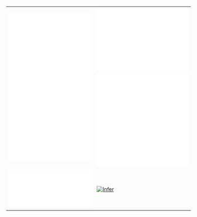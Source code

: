 <div align="center">
 <table>
   <tr>
     <td rowspan=2> <img src="./github-metrics.svg" alt="classic" /> </td>
     <td> 
	     <img src="./metrics.plugin.isocalendar.fullyear.svg" alt="fullyear" /> 
     </td>
   </tr>
   <tr>
	   <td><img src="./metrics.plugin.graph.svg" alt="graph" /></td> 
   </tr>
<tr>
	<td>
		<img src="./metrics.spoti.svg" alt="spoti" />
	</td>
	<td>
		<a href="https://discord.com/users/762574927487303691"><img src="https://lanyard.cnrad.dev/api/762574927487303691?borderRadius=20px&bg=00000000&idleMessage=probably%20Sleeping" alt="Infer" /></a>
	</td>
</tr>
 </table>
</div>
<!-- uwUu -->
